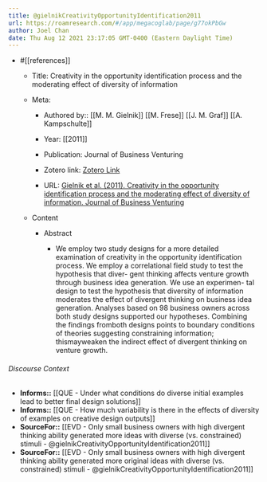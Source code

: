 ```yaml
---
title: @gielnikCreativityOpportunityIdentification2011
url: https://roamresearch.com/#/app/megacoglab/page/g77okPbGw
author: Joel Chan
date: Thu Aug 12 2021 23:17:05 GMT-0400 (Eastern Daylight Time)
---
```


- #[[references]]

    - Title: Creativity in the opportunity identification process and the moderating effect of diversity of information

    - Meta:

        - Authored by:: [[M. M. Gielnik]] [[M. Frese]] [[J. M. Graf]] [[A. Kampschulte]]

        - Year: [[2011]]

        - Publication: Journal of Business Venturing

        - Zotero link: [Zotero Link](zotero://select/items/7_NAZRE56T)

        - URL: [Gielnik et al. (2011). Creativity in the opportunity identification process and the moderating effect of diversity of information. Journal of Business Venturing](undefined)

    - Content

        - Abstract

            - We employ two study designs for a more detailed examination of creativity in the opportunity identification process. We employ a correlational field study to test the hypothesis that diver- gent thinking affects venture growth through business idea generation. We use an experimen- tal design to test the hypothesis that diversity of information moderates the effect of divergent thinking on business idea generation. Analyses based on 98 business owners across both study designs supported our hypotheses. Combining the findings fromboth designs points to boundary conditions of theories suggesting constraining information; thismayweaken the indirect effect of divergent thinking on venture growth.

###### Discourse Context

- **Informs::** [[QUE - Under what conditions do diverse initial examples lead to better final design solutions]]
- **Informs::** [[QUE - How much variability is there in the effects of diversity of examples on creative design outputs]]
- **SourceFor::** [[EVD - Only small business owners with high divergent thinking ability generated more ideas with diverse (vs. constrained) stimuli - @gielnikCreativityOpportunityIdentification2011]]
- **SourceFor::** [[EVD - Only small business owners with high divergent thinking ability generated more original ideas with diverse (vs. constrained) stimuli - @gielnikCreativityOpportunityIdentification2011]]
